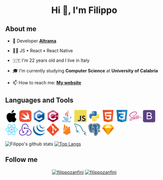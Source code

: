 <h1 align="center">Hi 👋, I'm Filippo</h1>

<h2>About me</h2>

- 💼 Developer **[Altrama](https://altrama.com/)**

- 👨‍💻 JS • React • React Native

- 🇮🇹 I'm 22 years old and I live in Italy

- 🎓 I’m currently studying **Computer Science** at **University of Calabria**

- 📫 How to reach me: **[My website](https://filippozanfini.com)**

<h2>Languages and Tools</h2>

<p align="left"><img src="https://github.com/devicons/devicon/blob/master/icons/apple/apple-original.svg" alt="apple" width="40" height="40"/>
 <img src="https://github.com/devicons/devicon/blob/master/icons/swift/swift-original.svg" alt="swift" width="40" height="40"/> <img src="https://github.com/devicons/devicon/blob/master/icons/c/c-original.svg" alt="c" width="40" height="40"/> <img src="https://github.com/devicons/devicon/blob/master/icons/cplusplus/cplusplus-original.svg" alt="cplusplus" width="40" height="40"/> <img src="https://github.com/devicons/devicon/blob/master/icons/java/java-original.svg" alt="java" width="40" height="40"/> <img src="https://github.com/devicons/devicon/blob/master/icons/javascript/javascript-original.svg" alt="javascript" width="40" height="40"/> <img src="https://github.com/devicons/devicon/blob/master/icons/python/python-original.svg" alt="python" width="40" height="40"/> <img src="https://github.com/devicons/devicon/blob/master/icons/html5/html5-original.svg" alt="html" width="40" height="40"/> <img src="https://github.com/devicons/devicon/blob/master/icons/css3/css3-original.svg" alt="css" width="40" height="40"/> <img src="https://github.com/devicons/devicon/blob/master/icons/sass/sass-original.svg" alt="sass" width="40" height="40"/>
<img src="https://github.com/devicons/devicon/blob/master/icons/bootstrap/bootstrap-plain.svg" alt="bootstrap" width="40" height="40"/>
<img src="https://github.com/devicons/devicon/blob/master/icons/react/react-original.svg" alt="react" width="40" height="40"/>
<img src="https://github.com/devicons/devicon/blob/master/icons/redux/redux-original.svg" alt="redux" width="40" height="40"/>
<img src="https://github.com/devicons/devicon/blob/master/icons/jquery/jquery-original.svg" alt="jquery" width="40" height="40"/>
<img src="https://github.com/devicons/devicon/blob/master/icons/git/git-original.svg" alt="git" width="40" height="40"/> 
 <img src="https://github.com/devicons/devicon/blob/master/icons/firebase/firebase-plain.svg" alt="mysql" width="40" height="40"/>
 <img src="https://github.com/devicons/devicon/blob/master/icons/mysql/mysql-original.svg" alt="mysql" width="40" height="40"/>
<img src="https://github.com/devicons/devicon/blob/master/icons/postgresql/postgresql-original.svg" alt="postgresql" width="40" height="40"/>
<img src="https://github.com/devicons/devicon/blob/master/icons/sketch/sketch-original.svg" alt="sketch" width="40" height="40"/>
</p>
<span>
<span>

![Filippo's github stats](https://github-readme-stats.vercel.app/api?username=filippozanfini&theme=dark&show_icons=true)
[![Top Langs](https://github-readme-stats.vercel.app/api/top-langs/?username=filippozanfini)](https://github.com/anuraghazra/github-readme-stats)

<h2>Follow me</h2>
<p align="center">
<a href="https://twitter.com/filippo_zanfini" target="blank"><img align="center" src="https://cdn.jsdelivr.net/npm/simple-icons@3.0.1/icons/twitter.svg" alt="filippozanfini" height="30" width="30" /></a>
<a href="https://instagram.com/filippozanfini" target="blank"><img align="center" src="https://cdn.jsdelivr.net/npm/simple-icons@3.0.1/icons/instagram.svg" alt="filippozanfini" height="30" width="30" /></a>
</p>
